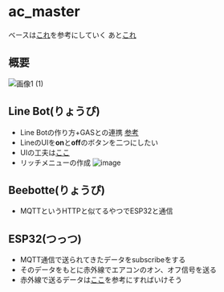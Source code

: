 # ac_master
ベースは[これ](https://ediy-fan.com/beebotte/)を参考にしていく
あと[これ](https://note.com/khe00716/n/n8064e6484037)
## 概要
![画像1 (1)](https://hackmd.io/_uploads/B1cM3n_sR.png)


## Line Bot(りょうぴ)
- Line Botの作り方+GASとの連携
[参考](https://qiita.com/cog1t0/items/cc7779345a01192d8f01)
 - LineのUIを**on**と**off**のボタンを二つにしたい
 - UIの工夫は[ここ](https://qiita.com/cog1t0/items/cc7779345a01192d8f01)
 - リッチメニューの作成
![image](https://hackmd.io/_uploads/rk-83h_sC.png)

## Beebotte(りょうぴ)
- MQTTというHTTPと似てるやつでESP32と通信

## ESP32(つっつ)
- MQTT通信で送られてきたデータをsubscribeをする
- そのデータをもとに赤外線でエアコンのオン、オフ信号を送る
- 赤外線で送るデータは[ここ](https://asukiaaa.blogspot.com/2021/12/copy-and-send-ir-signal-by-esp32-arduino.html)を参考にすればいけそう

